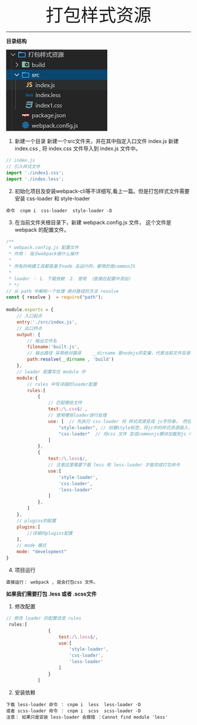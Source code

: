 <div align='center' ><font size='70'>打包样式资源</font></div>

------

**目录结构**

![avatar](../.vuepress/public/image/style1.png)


1. 新建一个目录 新建一个src文件夹，并在其中指定入口文件 index.js  新建index.css  , 将 index.css 文件导入到 index.js 文件中。

```javascript
// index.js
// 引入样式文件
import './index1.css';
import './index.less';
```

2. 初始化项目及安装webpack-cli等不详细写,看上一篇。但是打包样式文件需要安装 css-loader 和 style-loader

```
命令  cnpm i  css-loader  style-loader -D
```

3. 在当前文件夹根目录下，新建 webpack.config.js 文件， 这个文件是webpack 的配置文件。

```javascript
/**
 * webpack.config.js 配置文件
 * 作用： 指示webpack做什么操作
 *
 * 所有的构建工具都是基于node 去运行的，都用的是commonJS
 *
 * loader ： 1. 下载依赖  2. 使用 （直接在配置中添加）
 * */
// 从 path 中解构一个处理 绝对路径的方法 resolve
const { resolve }  = require("path");

module.exports = {
    // 入口起点
    entry:'./src/index.js',
    // 出口终点
    output: {
        // 输出文件名
        filename:'built.js',
        // 输出路径 采用绝对路径    __dirname 是nodejs的变量，代表当前文件目录的绝对路径
        path:resolve(__dirname , 'build')
    },
    // loader 配置写在 module 中
    module:{
        // rules 中写详细的loader配置
        rules:[
            {
                // 匹配哪些文件
                test:/\.css$/ ,
                // 使用哪些loader进行处理
                use: [  // 先执行 css-loader 将 样式资源变成 js字符串， 然后执行 style-loader 创建style标签，插入到head
                    "style-loader", // 创建style标签，将js中的样式资源插入，添加到head中生效
                    "css-loader"  // 将css 文件 变成commonjs模块加载到js 中，里面的内容是样式字符串
                ]
            },
            {
                test:/\.less$/,
                // 注意这里需要下载 less 和 less-loader 才能完成打包命令
                use:[
                    'style-loader',
                    'css-loader',
                    'less-loader'
                ]
            },
        ]
    },
    // plugins的配置
    plugins:[
        //详细的plugins配置
    ],
    // mode 模式
    mode: "development"
}
```

4. 项目运行

```
直接运行： webpack , 就会打包css 文件。
```

**如果我们需要打包 .less 或者 .scss文件**

1. 修改配置
```javascript
// 修改 loader 的配置信息 rules
 rules:[
                {
                    test:/\.less$/,
                    use:[
                        'style-loader',
                        'css-loader',
                        'less-loader'
                    ]
                }
            ]

```
2. 安装依赖

```
下载 less-loader 命令 ： cnpm i  less  less-loader -D
或者 scss-loader 命令 ： cnpm i  scss  scss-loader -D
注意： 如果只是安装 less-loader 会报错 ：Cannot find module 'less'
```

